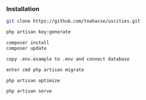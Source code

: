 ### Installation

```sh
git clone https://github.com/toahacse/uscities.git
```

```sh
php artisan key:generate
```

```sh
composer install
composer update
```

```sh
copy .env.example to .env and connect database 
```

```sh
enter cmd php artisan migrate 
```

```sh
php artisan optimize 
```

```sh
php artisan serve 
```

